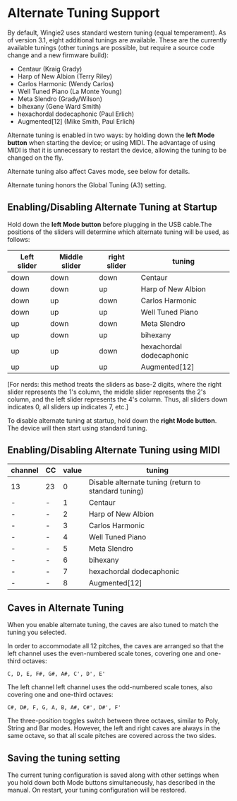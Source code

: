 # Alternate Tuning Support

By default, Wingie2 uses standard western tuning (equal temperament). As of version 3.1, eight additional tunings are available. These are the currently available tunings (other tunings are possible, but require a source code change and a new firmware build):

 * Centaur (Kraig Grady)
 * Harp of New Albion (Terry Riley)
 * Carlos Harmonic (Wendy Carlos)
 * Well Tuned Piano (La Monte Young)
 * Meta Slendro (Grady/Wilson)
 * bihexany (Gene Ward Smith)
 * hexachordal dodecaphonic (Paul Erlich) 
 * Augmented[12] (Mike Smith, Paul Erlich)

Alternate tuning is enabled in two ways: by holding down the **left Mode button** when starting the device; or using MIDI. The advantage    of using MIDI is that it is unnecessary to restart the device, allowing the tuning to be changed on the fly.

 Alternate tuning also affect Caves mode, see below for details.

 Alternate tuning honors the Global Tuning (A3) setting.

## Enabling/Disabling Alternate Tuning at Startup

Hold down the **left Mode button** before plugging in the USB cable.The positions of the sliders will determine which alternate tuning will be used, as follows:

 | Left slider | Middle slider| right slider| tuning |
 |---|---|---|---|
 | down | down | down | Centaur |
 | down | down | up| Harp of New Albion |
 | down | up | down | Carlos Harmonic |
 | down | up | up | Well Tuned Piano |
 | up | down | down| Meta Slendro |
 | up | down | up | bihexany |
 | up | up | down | hexachordal dodecaphonic |
 | up | up | up | Augmented[12] |

[For nerds: this method treats the sliders as base-2 digits, where the right slider represents the 1's column, the middle slider represents the 2's column, and the left slider represents the 4's column. Thus, all sliders down indicates 0, all sliders up indicates 7, etc.]

To disable alternate tuning at startup, hold down the **right Mode button**. The device will then start using standard tuning.

## Enabling/Disabling Alternate Tuning using MIDI

 | channel| CC| value| tuning|
 | --- | ---| --- | --- |
 | 13 | 23 | 0 | Disable alternate tuning (return to standard tuning) |
 |-|-|1| Centaur |
 |-|-|2| Harp of New Albion |
 |-|-|3| Carlos Harmonic |
 |-|-|4| Well Tuned Piano |
 |-|-|5| Meta Slendro |
 |-|-|6| bihexany |
 |-|-|7| hexachordal dodecaphonic |
 |-|-|8| Augmented[12] |


 ## Caves in Alternate Tuning

 When you enable alternate tuning, the caves are also tuned to match the tuning you selected.
 
 In order to accommodate all 12 pitches, the caves are arranged so that the left channel uses the even-numbered scale tones, covering one and one-third octaves:

    C, D, E, F#, G#, A#, C', D', E'

The left channel left channel uses the odd-numbered scale tones, also covering one and one-third octaves:

    C#, D#, F, G, A, B, A#, C#', D#', F'

The three-position toggles switch between three octaves, similar to Poly, String and Bar modes. However, the left and right caves are always in the same octave, so that all scale pitches are covered across the two sides.


## Saving the tuning setting

The current tuning configuration is saved along with other settings when you hold down both Mode buttons simultaneously, has described in the manual. On restart, your tuning configuration will be restored.
